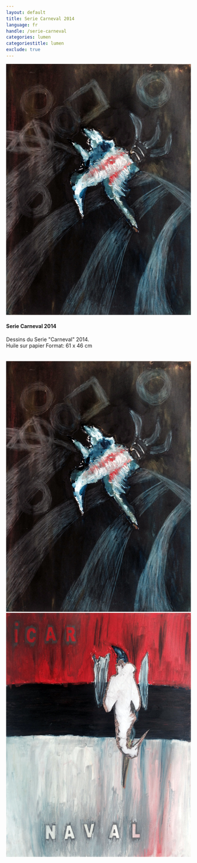 ```yaml
---
layout: default
title: Serie Carneval 2014
language: fr
handle: /serie-carneval
categories: lumen
categoriestitle: lumen
exclude: true
---
```


<a rel="lightbox" data-lightbox="example-1" href="/galeries/serie-carneval/carne-ballet-beschnitt.jpg" title="Carne Ballet 2014"><img src="/galeries/serie-carneval/carne-ballet-beschnitt.jpg" alt="Carne Ballet 2014" class="img-left"></a>
#### Serie Carneval 2014  
    
Dessins du Serie "Carneval" 2014.  
Huile sur papier 
Format: 61 x 46 cm   
<br style="clear:both" />
<br style="clear:both" />
<a rel="lightbox" data-lightbox="example-1" href="/galeries/serie-carneval/carne-ballet-beschnitt.jpg" title="Carne Ballet 2014"><img src="/galeries/serie-carneval/carne-ballet-beschnitt.jpg" alt="Carne Ballet 2014" class="img-left2"></a>
<a rel="lightbox" data-lightbox="example-1" href="/galeries/serie-carneval/icarnaval-beschnitt.jpg" title="Icar Naval 2014"><img src="/galeries/serie-carneval/icarnaval-beschnitt.jpg" alt="Icar Naval 2014" class="img-right2"></a>
<br style="clear:both" />
<br style="clear:both" />

